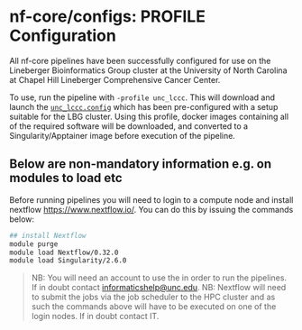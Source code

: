 # nf-core/configs: PROFILE Configuration

All nf-core pipelines have been successfully configured for use on the Lineberger Bioinformatics Group cluster at the University of North Carolina at Chapel Hill Lineberger Comprehensive Cancer Center.

To use, run the pipeline with `-profile unc_lccc`. This will download and launch the [`unc_lccc.config`](../conf/unc_lccc.config) which has been pre-configured with a setup suitable for the LBG cluster. Using this profile, docker images containing all of the required software will be downloaded, and converted to a Singularity/Apptainer image before execution of the pipeline.

## Below are non-mandatory information e.g. on modules to load etc

Before running pipelines you will need to login to a compute node and install nextflow https://www.nextflow.io/. You can do this by issuing the commands below:

```bash
## install Nextflow
module purge
module load Nextflow/0.32.0
module load Singularity/2.6.0
```

> NB: You will need an account to use the  in order to run the pipelines. If in doubt contact <informaticshelp@unc.edu>.
> NB: Nextflow will need to submit the jobs via the job scheduler to the HPC cluster and as such the commands above will have to be executed on one of the login nodes. If in doubt contact IT.
